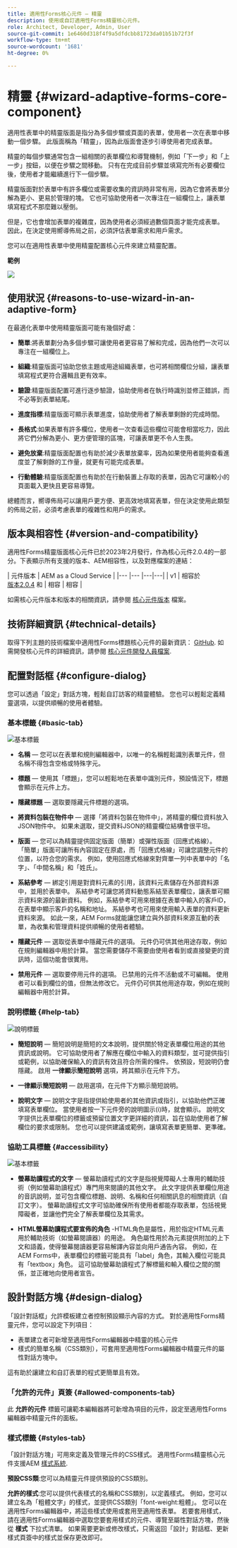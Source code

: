 ```yaml
---
title: 適用性Forms核心元件 — 精靈
description: 使用或自訂適用性Forms精靈核心元件。
role: Architect, Developer, Admin, User
source-git-commit: 1e6460d318f4f9a5dfdcbb81723da01b51b72f3f
workflow-type: tm+mt
source-wordcount: '1681'
ht-degree: 0%

---
```



# 精靈 {#wizard-adaptive-forms-core-component}

適用性表單中的精靈版面是指分為多個步驟或頁面的表單，使用者一次在表單中移動一個步驟。 此版面稱為「精靈」，因為此版面會逐步引導使用者完成表單。

精靈的每個步驟通常包含一組相關的表單欄位和導覽機制，例如「下一步」和「上一步」按鈕，以便在步驟之間移動。 只有在完成目前步驟並填寫完所有必要欄位後，使用者才能繼續進行下一個步驟。

精靈版面對於表單中有許多欄位或需要收集的資訊時非常有用，因為它會將表單分解為更小、更易於管理的塊。 它也可協助使用者一次專注在一組欄位上，讓表單填寫程式不那麼難以壓倒。

但是，它也會增加表單的複雜度，因為使用者必須經過數個頁面才能完成表單。 因此，在決定使用嚮導佈局之前，必須評估表單需求和用戶需求。

您可以在適用性表單中使用精靈配置核心元件來建立精靈配置。


**範例**

![](/help/adaptive-forms/assets/wizard.png)

## 使用狀況 {#reasons-to-use-wizard-in-an-adaptive-form}

在最適化表單中使用精靈版面可能有幾個好處：

* **簡單**:將表單劃分為多個步驟可讓使用者更容易了解和完成，因為他們一次可以專注在一組欄位上。

* **組織**:精靈版面可協助您依主題或用途組織表單，也可將相關欄位分組，讓表單填寫程式更符合邏輯且更有效率。

* **驗證**:精靈版面配置可進行逐步驗證，協助使用者在執行時識別並修正錯誤，而不必等到表單結尾。

* **進度指標**:精靈版面可顯示表單進度，協助使用者了解表單剩餘的完成時間。

* **長格式**:如果表單有許多欄位，使用者一次查看這些欄位可能會相當吃力，因此將它們分解為更小、更方便管理的區塊，可讓表單更不令人生畏。

* **避免放棄**:精靈版面配置也有助於減少表單放棄率，因為如果使用者能夠查看進度並了解剩餘的工作量，就更有可能完成表單。

* **行動體驗**:精靈版面配置也有助於在行動裝置上存取的表單，因為它可讓較小的頁面載入更快且更容易導覽。

總體而言，嚮導佈局可以讓用戶更方便、更高效地填寫表單，但在決定使用此類型的佈局之前，必須考慮表單的複雜性和用戶的需求。

## 版本與相容性 {#version-and-compatibility}

適用性Forms精靈版面核心元件已於2023年2月發行，作為核心元件2.0.4的一部分。下表顯示所有支援的版本、AEM相容性，以及對應檔案的連結：

| 元件版本 | AEM as a Cloud Service  |
|--- |--- |---|---|
| v1 | 相容於<br>[版本2.0.4](/help/versions.md) 和 | 相容 | 相容 |

如需核心元件版本和版本的相關資訊，請參閱 [核心元件版本](/help/versions.md) 檔案。

<!-- ## Sample Component Output {#sample-component-output}

To experience the Accordion Component as well as see examples of its configuration options as well as HTML and JSON output, visit the [Component Library](https://adobe.com/go/aem_cmp_library_accordion). -->

## 技術詳細資訊 {#technical-details}

取得下列主題的技術檔案中適用性Forms標題核心元件的最新資訊： [GitHub](https://github.com/adobe/aem-core-forms-components/tree/master/ui.af.apps/src/main/content/jcr_root/apps/core/fd/components/form/wizard/v1/wizard). 如需開發核心元件的詳細資訊，請參閱 [核心元件開發人員檔案](/help/developing/overview.md).

## 配置對話框 {#configure-dialog}

您可以透過「設定」對話方塊，輕鬆自訂訪客的精靈體驗。 您也可以輕鬆定義精靈選項，以提供順暢的使用者體驗。

### 基本標籤 {#basic-tab}

![基本標籤](/help/adaptive-forms/assets/wizard_basictab.png)

* **名稱**  — 您可以在表單和規則編輯器中，以唯一的名稱輕鬆識別表單元件，但名稱不得包含空格或特殊字元。

* **標題**  — 使用其「標題」，您可以輕鬆地在表單中識別元件，預設情況下，標題會顯示在元件上方。

* **隱藏標題**  — 選取要隱藏元件標題的選項。

* **將資料包裝在物件中**  — 選擇「將資料包裝在物件中」，將精靈的欄位資料放入JSON物件中。 如果未選取，提交資料JSON的精靈欄位結構會很平坦。

* **版面**  — 您可以為精靈提供固定版面（簡單）或彈性版面（回應式格線）。 「簡單」版面可讓所有內容固定在原處，而「回應式格線」可讓您調整元件的位置，以符合您的需求。 例如，使用回應式格線來對齊單一列中表單中的「名字」、「中間名稱」和「姓氏」。

* **系結參考**  — 綁定引用是對資料元素的引用，該資料元素儲存在外部資料源中，並用於表單中。 系結參考可讓您將資料動態系結至表單欄位，讓表單可顯示資料來源的最新資料。 例如，系結參考可用來根據在表單中輸入的客戶ID，在表單中顯示客戶的名稱和地址。 系結參考也可用來使用輸入表單的資料更新資料來源。 如此一來，AEM Forms就能讓您建立與外部資料來源互動的表單，為收集和管理資料提供順暢的使用者體驗。

* **隱藏元件**  — 選取從表單中隱藏元件的選項。 元件仍可供其他用途存取，例如在規則編輯器中用於計算。 當您需要儲存不需要由使用者看到或直接變更的資訊時，這個功能會很實用。

* **禁用元件**  — 選取要停用元件的選項。 已禁用的元件不活動或不可編輯。 使用者可以看到欄位的值，但無法修改它。 元件仍可供其他用途存取，例如在規則編輯器中用於計算。

### 說明標籤 {#help-tab}

![說明標籤](/help/adaptive-forms/assets/wizard_helptab.png)

* **簡短說明**  — 簡短說明是簡短的文本說明，提供關於特定表單欄位用途的其他資訊或說明。 它可協助使用者了解應在欄位中輸入的資料類型，並可提供指引或範例，以協助確保輸入的資訊有效且符合所需的條件。 依預設，短說明仍會隱藏。 啟用 **一律顯示簡短說明** 選項，將其顯示在元件下方。

* **一律顯示簡短說明**  — 啟用選項，在元件下方顯示簡短說明。

* **說明文字**  — 說明文字是指提供給使用者的其他資訊或指引，以協助他們正確填寫表單欄位。 當使用者按一下元件旁的說明圖示(i)時，就會顯示。 說明文字提供比表單欄位的標籤或預留位置文字更詳細的資訊，旨在協助使用者了解欄位的要求或限制。 您也可以提供建議或範例，讓填寫表單更簡單、更準確。


### 協助工具標籤 {#accessibility}

![基本標籤](/help/adaptive-forms/assets/wizard_accessibiltytab.png)

* **螢幕助讀程式的文字**  — 螢幕助讀程式的文字是指視覺障礙人士專用的輔助技術（例如螢幕助讀程式）專門用來閱讀的其他文字。 此文字提供表單欄位用途的音訊說明，並可包含欄位標題、說明、名稱和任何相關訊息的相關資訊（自訂文字）。 螢幕助讀程式文字可協助確保所有使用者都能存取表單，包括視覺障礙者，並讓他們完全了解表單欄位及其需求。

* **HTML螢幕助讀程式要宣佈的角色** -HTML角色是屬性，用於指定HTML元素用於輔助技術（如螢幕閱讀器）的用途。 角色屬性用於為元素提供附加的上下文和語義，使得螢幕閱讀器更容易解譯內容並向用戶通告內容。 例如，在AEM Forms中，表單欄位的標籤可能具有「label」角色，其輸入欄位可能具有「textbox」角色。 這可協助螢幕助讀程式了解標籤和輸入欄位之間的關係，並正確地向使用者宣告。


## 設計對話方塊 {#design-dialog}

「設計對話框」允許模板建立者控制預設顯示內容的方式。 對於適用性Forms精靈元件，您可以設定下列項目：

* 表單建立者可新增至適用性Forms編輯器中精靈的核心元件
* 樣式的簡單名稱（CSS類別），可套用至適用性Forms編輯器中精靈元件的屬性對話方塊中。

這有助於讓建立和自訂表單的程式更簡單且有效。

### 「允許的元件」頁簽 {#allowed-components-tab}

此 **允許的元件** 標籤可讓範本編輯器將可新增為項目的元件，設定至適用性Forms編輯器中精靈元件的面板。

### 樣式標籤 {#styles-tab}

「設計對話方塊」可用來定義及管理元件的CSS樣式。 適用性Forms精靈核心元件支援AEM [樣式系統](/help/get-started/authoring.md#component-styling).

**預設CSS類**:您可以為精靈元件提供預設的CSS類別。

**允許的樣式**:您可以提供代表樣式的名稱和CSS類別，以定義樣式。 例如，您可以建立名為「粗體文字」的樣式，並提供CSS類別「font-weight:粗體」。 您可以在適用性Forms編輯器中，將這些樣式使用或套用至適用性表單。 若要套用樣式，請在適用性Forms編輯器中選取您要套用樣式的元件、導覽至屬性對話方塊，然後從 **樣式** 下拉式清單。 如果需要更新或修改樣式，只需返回「設計」對話框、更新樣式頁簽中的樣式並保存更改即可。


